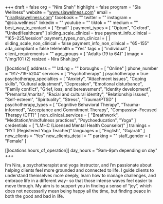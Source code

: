 +++
draft = false
org = "Nira Shah"
highlight = false
program = "Sia Wellness"
website = "www.siawellness.com"
email = "nira@siawellness.com"
facebook = ""
twitter = ""
instagram = "@sia.wellness"
linkedin = ""
youtube = ""
tiktok = ""
medium = ""
best_way_to_contact = [ "Email" ]
payment_types = [ "Optum", "Oxford", "UnitedHealthcare" ]
sliding_scale_clinical = true
payment_info_clinical = "$165-$225/session"
payment_types_non_clinical = [ ]
sliding_scale_non_clinical = false
payment_info_non_clinical = "$65-$155"
ada_compliant = false
telehealth = "Yes"
tags = [ "individual" ]
client_requirements = ""
age_groups = [ "Adults (19 to 64)" ]
image = "/img/101 (2) resized - Nira Shah.jpg"

[[locations]]
address = ""
latLng = ""
boroughs = [ "Online" ]
phone_number = "917-719-5204"
services = [ "Psychotherapy" ]
psychotherapy = true
psychotherapy_specialties = [
  "Anxiety",
  "Attachment issues",
  "Coping skills",
  "Cultural adjustment",
  "Depression",
  "Emotional disturbance",
  "Family conflict",
  "Grief, loss, and bereavement",
  "Identity development",
  "Premarital/marital",
  "Racial and cultural identity",
  "Relationship issues",
  "Self-esteem",
  "Spirituality",
  "Stress",
  "Trauma/PTSD"
]
psychotherapy_types = [
  "Cognitive Behavioral Therapy",
  "Trauma-informed",
  "Acceptance and Commitment Therapy",
  "Compassion-Focused Therapy (CFT)"
]
non_clinical_services = [
  "Breathwork",
  "Meditation/mindfulness practices",
  "Psychoeducation",
  "Yoga"
]
credentials = [ "LMHC (Licensed Mental Health Counselor)" ]
trainings = "RYT (Registered Yoga Teacher)"
languages = [ "English", "Gujarati" ]
new_clients = "Yes"
new_clients_detail = ""
parking = ""
staff_gender = [ "Female" ]

  [[locations.hours_of_operation]]
  day_hours = "9am-9pm depending on day"
+++


I’m Nira, a psychotherapist and yoga instructor, and I’m passionate about helping clients feel more grounded and connected to life. I guide clients to understand themselves more deeply, learn how to manage challenges, and embrace life in a different way– so that those intense waves feel easier to move through. My aim is to support you in finding a sense of “joy”, which does not necessarily mean being happy all the time, but finding peace in both the good and bad in life. 

